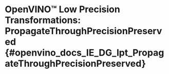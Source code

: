 # OpenVINO™ Low Precision Transformations: PropagateThroughPrecisionPreserved {#openvino_docs_IE_DG_lpt_PropagateThroughPrecisionPreserved}
